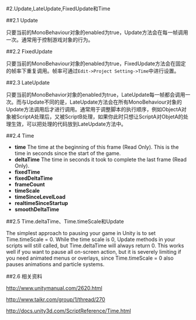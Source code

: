 #2.Update,LateUpdate,FixedUpdate和Time

##2.1 Update

只要当前的MonoBehaviour对象的enabled为true，Update方法会在每一帧调用一次。通常用于控制游戏对象的行为。

##2.2 FixedUpdate

只要当前的MonoBehaviour对象的enabled为true，FixedUpdate方法会在固定的帧率下重复调用。帧率可通过`Edit->Project Setting->Time`中进行设置。

##2.3 LateUpdate

只要当前的MonoBehavior对象的enabled为true，LateUpdate每一帧都会调用一次。而与Update不同的是，LateUpdate方法会在所有MonoBehaviour对象的Update方法调用后才进行调用。通常用于调整脚本的执行顺序，例如ObjectA对象被ScriptA处理后，又被ScriptB处理，如果你此时只想让ScriptA对ObjetA的处理生效，可以把处理的代码放到LateUpdate方法中。

##2.4 Time
  * __time__ The time at the beginning of this frame (Read Only). This is the time in seconds since the start of the game.
  * __deltaTime__ The time in seconds it took to complete the last frame (Read Only).
  * __fixedTime__
  * __fixedDeltaTime__
  * __frameCount__
  * __timeScale__
  * __timeSinceLevelLoad__
  * __realtimeSinceStartup__
  * __smoothDeltaTime__

##2.5 Time.deltaTime、Time.timeScale和Update

The simplest approach to pausing your game in Unity is to set Time.timeScale = 0. While the time scale is 0, Update methods in your scripts will still called, but Time.deltaTime will always return 0. This works well if you want to pause all on-screen action, but it is severely limiting if you need animated menus or overlays, since Time.timeScale = 0 also pauses animations and particle systems.


##2.6 相关资料

http://www.unitymanual.com/2620.html

http://www.taikr.com/group/1/thread/270

http://docs.unity3d.com/ScriptReference/Time.html
